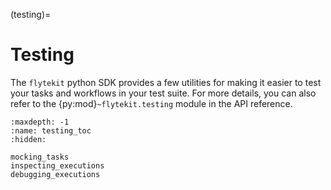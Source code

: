 (testing)=

# Testing

The `flytekit` python SDK provides a few utilities for making it easier to test
your tasks and workflows in your test suite. For more details, you can also refer
to the {py:mod}`~flytekit.testing` module in the API reference.


```{toctree}
:maxdepth: -1
:name: testing_toc
:hidden:

mocking_tasks
inspecting_executions
debugging_executions
```
